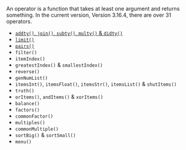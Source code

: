 An operator is a function that takes at least one argument and returns something. In the current version, Version 3.16.4, there are over 31 operators.

- [`addty()`, `join()`, `subty()`, `multy()` & `didty()`](https://sombrero64.github.io/PythonSharp/docs/operators/BasicItemCaluations)
- [`limit()`](https://sombrero64.github.io/PythonSharp/docs/operators/Limit)
- [`pairs()`](https://sombrero64.github.io/PythonSharp/docs/operators/Pairs)
- `filter()`
- `itemIndex()`
- `greatestIndex()` & `smallestIndex()`
- `reverse()`
- `genNumList()`
- `itemsInt()`, `itemsFloat()`, `itemsStr()`, `itemsList()` & `shutItems()`
- `truth()`
- `orItems()`, `andItems()` & `xorItems()`
- `balance()`
- `factors()`
- `commonFactor()`
- `multiples()`
- `commonMultiple()`
- `sortBig()` & `sortSmall()`
- `menu()`
